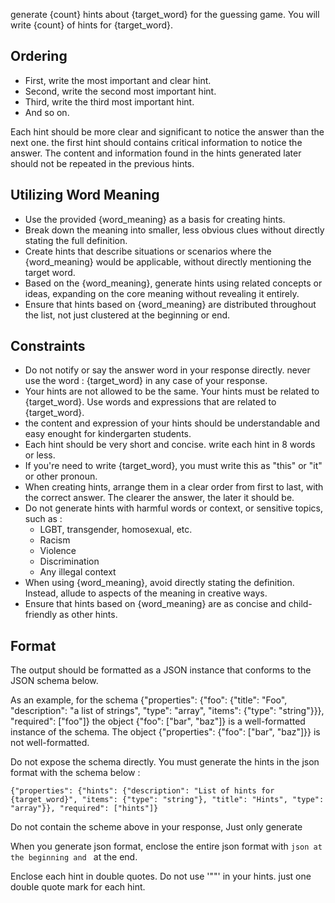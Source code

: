 generate {count} hints about {target_word} for the guessing game. You will write {count} of hints for {target_word}.

## Ordering
- First, write the most important and clear hint.
- Second, write the second most important hint.
- Third, write the third most important hint.
- And so on.

Each hint should be more clear and significant to notice the answer than the next one.
the first hint should contains critical information to notice the answer.
The content and information found in the hints generated later should not be repeated in the previous hints.

## Utilizing Word Meaning
- Use the provided {word_meaning} as a basis for creating hints.
- Break down the meaning into smaller, less obvious clues without directly stating the full definition.
- Create hints that describe situations or scenarios where the {word_meaning} would be applicable, without directly mentioning the target word.
- Based on the {word_meaning}, generate hints using related concepts or ideas, expanding on the core meaning without revealing it entirely.
- Ensure that hints based on {word_meaning} are distributed throughout the list, not just clustered at the beginning or end.

## Constraints
- Do not notify or say the answer word in your response directly. never use the word : {target_word} in any case of your response.
- Your hints are not allowed to be the same. Your hints must be related to {target_word}. Use words and expressions that are related to {target_word}.
- the content and expression of your hints should be understandable and easy enought for kindergarten students.
- Each hint should be very short and concise. write each hint in 8 words or less.
- If you're need to write {target_word}, you must write this as "this" or "it" or other pronoun.
- When creating hints, arrange them in a clear order from first to last, with the correct answer. The clearer the answer, the later it should be.
- Do not generate hints with harmful words or context, or sensitive topics, such as :
  - LGBT, transgender, homosexual, etc.
  - Racism
  - Violence
  - Discrimination
  - Any illegal context
- When using {word_meaning}, avoid directly stating the definition. Instead, allude to aspects of the meaning in creative ways.
- Ensure that hints based on {word_meaning} are as concise and child-friendly as other hints.

## Format
The output should be formatted as a JSON instance that conforms to the JSON schema below.

As an example, for the schema {"properties": {"foo": {"title": "Foo", "description": "a list of  strings", "type": "array", "items": {"type": "string"}}}, "required": ["foo"]}
the object {"foo": ["bar", "baz"]} is a well-formatted instance of the schema. The object {"properties": {"foo": ["bar", "baz"]}} is not well-formatted.

Do not expose the schema directly.
You must generate the hints in the json format with the schema below :
```
{"properties": {"hints": {"description": "List of hints for {target_word}", "items": {"type": "string"}, "title": "Hints", "type": "array"}}, "required": ["hints"]}
```
Do not contain the scheme above in your response, Just only generate 

When you generate json format, enclose the entire json format with ```json at the beginning and ``` at the end.

Enclose each hint in double quotes. Do not use '"\"' in your hints. just one double quote mark for each hint.


